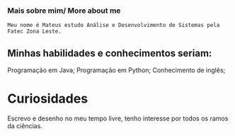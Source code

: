 ### Mais sobre mim/ More about me  
    Meu nome é Mateus estudo Análise e Desenvolvimento de Sistemas pela Fatec Zona Leste.
## Minhas habilidades e conhecimentos seriam:
   Programação em Java;
   Programação em Python;
   Conhecimento de inglês;
# Curiosidades 
  Escrevo e desenho no meu tempo livre, tenho interesse por todos os ramos da ciências. 
